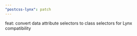 ```yaml
---
"postcss-lynx": patch
---
```


feat: convert data attribute selectors to class selectors for Lynx compatibility
